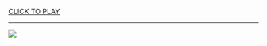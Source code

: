 
<a href="https://premium76.site?title=snake_io_game_unblocked&ref=13M">CLICK TO PLAY</a></h3>
<hr>

<a href="https://premium76.site?title=snake_io_game_unblocked&ref=13M"><img src="https://clearcache.store/games.png"></a>


